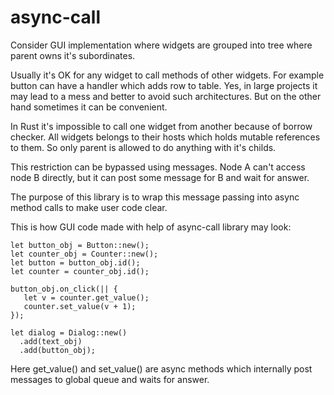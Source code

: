 # async-call

Consider GUI implementation where widgets are grouped into tree where parent owns it's subordinates.

Usually it's OK for any widget to call methods of other widgets. For example button can have a handler which adds row to table. Yes, in large projects it may lead to a mess and better to avoid such architectures. But on the other hand sometimes it can be convenient.

In Rust it's impossible to call one widget from another because of borrow checker. All widgets belongs to their hosts which holds mutable references to them. So only parent is allowed to do anything with it's childs.

This restriction can be bypassed using messages. Node A can't access node B directly, but it can post some message for B and wait for answer.

The purpose of this library is to wrap this message passing into async method calls to make user code clear.

This is how GUI code made with help of async-call library may look:

    let button_obj = Button::new();
    let counter_obj = Counter::new();
    let button = button_obj.id();
    let counter = counter_obj.id();

    button_obj.on_click(|| {
       let v = counter.get_value();
       counter.set_value(v + 1);
    });

    let dialog = Dialog::new()
      .add(text_obj)
      .add(button_obj);

Here get_value() and set_value() are async methods which internally post messages to global queue and waits for answer.
